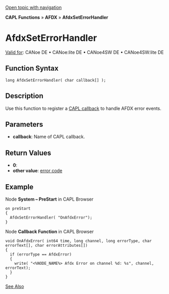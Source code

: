 [Open topic with navigation](../../../../../CANoeDEFamily.htm#Topics/CAPLFunctions/ADFX/Functions/CAPLfunctionAfdxSetErrorHandler.md)

**CAPL Functions** » **AFDX** » **AfdxSetErrorHandler**

# AfdxSetErrorHandler

[Valid for](../../../Shared/FeatureAvailability.md): CANoe DE • CANoe:lite DE • CANoe4SW DE • CANoe4SW:lite DE

## Function Syntax

```plaintext
long AfdxSetErrorHandler( char callback[] );
```

## Description

Use this function to register a [CAPL callback](../EventProcedures/CAPLfunctionOnAfdxError.md) to handle AFDX error events.

## Parameters

- **callback**: Name of CAPL callback.

## Return Values

- **0**: 
- **other value**: [error code](../CAPLfunctionsAFDXErrorCodes.md)

## Example

Node **System – PreStart** in CAPL Browser

```plaintext
on preStart
{
  AfdxSetErrorHandler( "OnAfdxError");
}
```

Node **Callback Function** in CAPL Browser

```plaintext
void OnAfdxError( int64 time, long channel, long errorType, char errorText[], char errorAttributes[])
{
  if (errorType == AfdxError)
  {
    write( "<%NODE_NAME%> Afdx Error on channel %d: %s", channel, errorText);
  }
}
```

[See Also](javascript:void(0);)